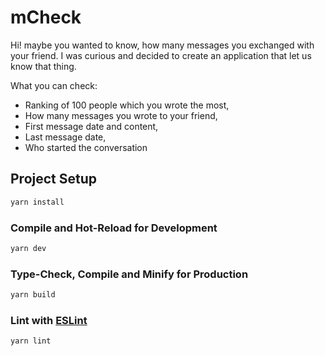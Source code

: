 # mCheck

Hi! maybe you wanted to know, how many messages you exchanged with your friend.
I was curious and decided to create an application that let us know that thing.

What you can check:
- Ranking of 100 people which you wrote the most,
- How many messages you wrote to your friend,
- First message date and content,
- Last message date,
- Who started the conversation


## Project Setup

```sh
yarn install
```

### Compile and Hot-Reload for Development

```sh
yarn dev
```

### Type-Check, Compile and Minify for Production

```sh
yarn build
```

### Lint with [ESLint](https://eslint.org/)

```sh
yarn lint
```

